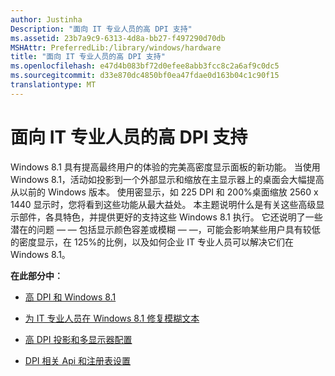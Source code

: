 ```yaml
---
author: Justinha
Description: "面向 IT 专业人员的高 DPI 支持"
ms.assetid: 23b7a9c9-6313-4d8a-bb27-f497290d70db
MSHAttr: PreferredLib:/library/windows/hardware
title: "面向 IT 专业人员的高 DPI 支持"
ms.openlocfilehash: e47d4b083bf72d0efee8abb3fcc8c2a6af9c0dc5
ms.sourcegitcommit: d33e870dc4850bf0ea47fdae0d163b04c1c90f15
translationtype: MT
---
```

# <a name="high-dpi-support-for-it-professionals"></a>面向 IT 专业人员的高 DPI 支持


Windows 8.1 具有提高最终用户的体验的完美高密度显示面板的新功能。 当使用 Windows 8.1，活动如投影到一个外部显示和缩放在主显示器上的桌面会大幅提高从以前的 Windows 版本。 使用密显示，如 225 DPI 和 200%桌面缩放 2560 x 1440 显示时，您将看到这些功能从最大益处。 本主题说明什么是有关这些高级显示部件，各具特色，并提供更好的支持这些 Windows 8.1 执行。 它还说明了一些潜在的问题 — — 包括显示颜色容差或模糊 — —，可能会影响某些用户具有较低的密度显示，在 125%的比例，以及如何企业 IT 专业人员可以解决它们在 Windows 8.1。

**在此部分中︰**

-   [高 DPI 和 Windows 8.1](high-dpi-and-windows.md)

-   [为 IT 专业人员在 Windows 8.1 修复模糊文本](fixing-blurry-text-in-windows-for-it-professionals.md)

-   [高 DPI 投影和多显示器配置](high-dpi-projection-and-multi-monitor-configurations.md)

-   [DPI 相关 Api 和注册表设置](dpi-related-apis-and-registry-settings.md)

 

 





